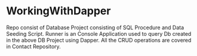 # WorkingWithDapper
Repo consist of Database Project consisting of SQL Procedure and Data Seeding Script. 
Runner is an Console Application used to query Db created in the above DB Project using Dapper.
All the CRUD operations are covered in Contact Repository.
